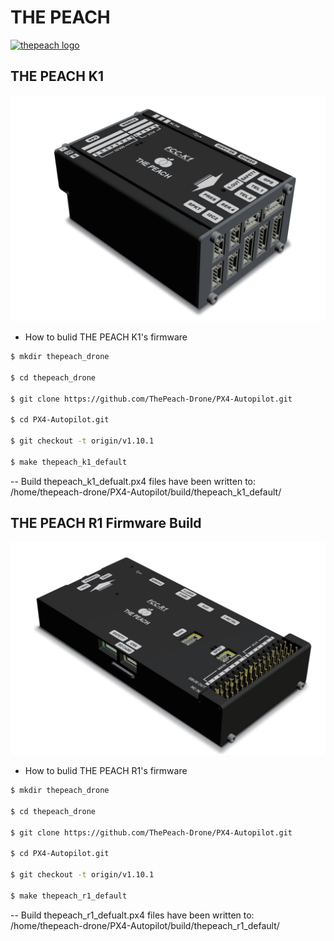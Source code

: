 # THE PEACH
[![thepeach logo](http://thepeach.kr/)](http://gabom1.pagei.gethompy.com/data/editor/2005/ae065791211b1de95f89a5c5c9f796b7_1589185049_9675.png)

## THE PEACH K1
![THEPEACH K1](./boards/thepeach/k1/THEPEACH_K1.png)
 * How to bulid THE PEACH K1's firmware
```bash
$ mkdir thepeach_drone

$ cd thepeach_drone

$ git clone https://github.com/ThePeach-Drone/PX4-Autopilot.git

$ cd PX4-Autopilot.git

$ git checkout -t origin/v1.10.1

$ make thepeach_k1_default
```
-- Build thepeach_k1_defualt.px4 files have been written to: /home/thepeach-drone/PX4-Autopilot/build/thepeach_k1_default/


## THE PEACH R1 Firmware Build
![THEPEACH R1](./boards/thepeach/r1/THEPEACH_R1.png)
 * How to bulid THE PEACH R1's firmware
```bash
$ mkdir thepeach_drone

$ cd thepeach_drone

$ git clone https://github.com/ThePeach-Drone/PX4-Autopilot.git

$ cd PX4-Autopilot.git

$ git checkout -t origin/v1.10.1

$ make thepeach_r1_default
```
-- Build thepeach_r1_defualt.px4 files have been written to: /home/thepeach-drone/PX4-Autopilot/build/thepeach_r1_default/
